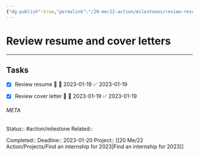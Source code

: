 ```yaml
---
{"dg-publish":true,"permalink":"/20-me/22-action/milestones/review-resume-and-cover-letters/"}
---
```


# Review resume and cover letters
---
## Tasks
- [x] Review resume 🔼 📅 2023-01-19 ✅ 2023-01-19
- [x] Review cover letter 🔼 📅 2023-01-19 ✅ 2023-01-19



###### META
Status:: #action/milestone 
Related:: 

Completed:: 
Deadline:: 2023-01-20
Project:: [[20 Me/22 Action/Projects/Find an internship for 2023\|Find an internship for 2023]]
